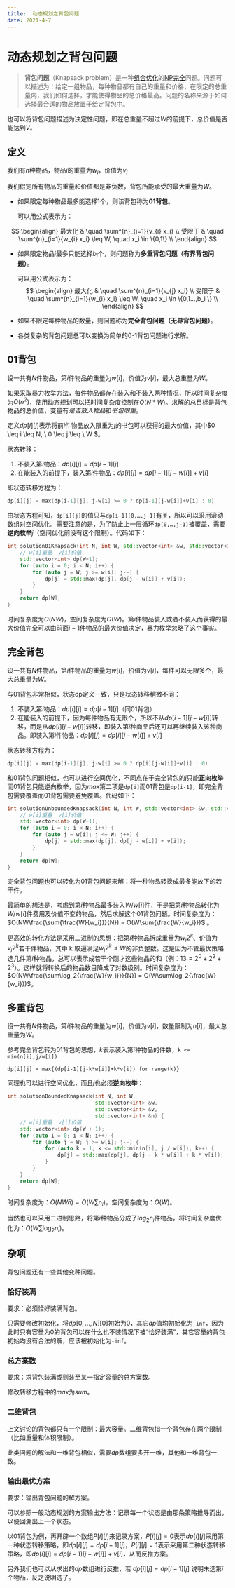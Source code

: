 ```yaml
---
title:  动态规划之背包问题
date: 2021-4-7
---
```


# 动态规划之背包问题

> **背包问题**（Knapsack problem）是一种[组合优化](https://zh.wikipedia.org/wiki/组合优化)的[NP完全](https://zh.wikipedia.org/wiki/NP完全)问题。问题可以描述为：给定一组物品，每种物品都有自己的重量和价格，在限定的总重量内，我们如何选择，才能使得物品的总价格最高。问题的名称来源于如何选择最合适的物品放置于给定背包中。

也可以将背包问题描述为决定性问题，即在总重量不超过$W$的前提下，总价值是否能达到$V$。

## 定义

我们有$n$种物品，物品$i$的重量为$w_i$，价值为$v_i$

我们假定所有物品的重量和价值都是非负数，背包所能承受的最大重量为$W$。

* 如果限定每种物品最多能选择1个，则该背包称为**01背包**。

  可以用公式表示为：

$$
\begin{align}
最大化 & \quad \sum^{n}_{i=1}{v_{i} x_i} \\
受限于 & \quad \sum^{n}_{i=1}{w_{i} x_i} \leq W, \quad x_i \in \{0,1\} \\
\end{align}
$$



* 如果限定物品$i$最多只能选择$b_i$个，则问题称为**多重背包问题（有界背包问题）**。

  可以用公式表示为：
  $$
  \begin{align}
  最大化 & \quad \sum^{n}_{i=1}{v_{j} x_i} \\
  受限于 & \quad \sum^{n}_{i=1}{w_{i} x_i} \leq W, \quad x_i \in \{0,1…,b_i \} \\
  \end{align}
  $$
  
* 如果不限定每种物品的数量，则问题称为**完全背包问题（无界背包问题）**。

* 各类复杂的背包问题总可以变换为简单的0-1背包问题进行求解。

## 01背包

设一共有$N$件物品，第$i$件物品的重量为$w[i]$，价值为$v[i]$，最大总重量为$W$。

如果采取暴力枚举方法，每件物品都存在装入和不装入两种情况，所以时间复杂度为$O(n^2)$，使用动态规划可以把时间复杂度控制在$O(N*W)$。求解的总目标是背包物品的总价值，变量有*是否放入物品*和*书包限重*。

定义$dp[i][j]$表示将前$i$件物品放入限重为$j$的书包可以获得的最大价值，其中$0 \leq i \leq N, \ 0 \leq j \leq \ W $。

状态转移：

1. 不装入第$i$物品：$dp[i][j] = dp[i-1][j]$
2. 在能装入的前提下，装入第$i$件物品：$dp[i][j]=dp[i-1][j-w[i]]+v[i]$

即状态转移方程为：

```c++
dp[i][j] = max(dp[i-1][j], j-w[i] >= 0 ? dp[i-1][j-w[i]]+v[i] : 0)
```

由状态方程可知，```dp[i][j]```的值只与```dp[i-1][0,…,j-1]```有关，所以可以采用滚动数组对空间优化。需要注意的是，为了防止上一层循环```dp[0,…,j-1]```被覆盖，需要**逆向枚举**$j$（空间优化前没有这个限制）。代码如下：

```c++
int solution01Knapsack(int N, int W, std::vector<int> &w, std::vector<int> &v) {
    // w[i]重量  v[i]价值
    std::vector<int> dp(W+1);
    for (auto i = 0; i < N; i++) {
        for (auto j = W; j >= w[i]; j--) {
            dp[j] = std::max(dp[j], dp[j - w[i]] + v[i]);
        }
    }
    return dp[W];
}
```

时间复杂度为$O(NW)$，空间复杂度为$O(W)$。第$i$件物品装入或者不装入而获得的最大价值完全可以由前面$i-1$件物品的最大价值决定，暴力枚举忽略了这个事实。

## 完全背包

设一共有$N$件物品，第$i$件物品的重量为$w[i]$，价值为$v[i]$，每件可以无限多个，最大总重量为$W$。

与01背包非常相似，状态dp定义一致，只是状态转移稍微不同：

1. 不装入第$i$物品：$dp[i][j] = dp[i-1][j]$（同01背包）
2. 在能装入的前提下，因为每件物品有无限个，所以不从$dp[i-1][j-w[i]]$转移，而是从$dp[i][j-w[i]]$转移，即装入第$i$种商品后还可以再继续装入该种商品。即装入第$i$件物品：$dp[i][j]=dp[i][j-w[i]]+v[i]$

状态转移方程为：

```c++
dp[i][j] = max(dp[i-1][j], j-w[i] >= 0 ? dp[i][j-w[i]]+v[i] : 0)
```

和01背包问题相似，也可以进行空间优化，不同点在于完全背包的$j$只能**正向枚举**而01背包只能逆向枚举，因为$max$第二项是```dp[i]```而01背包是```dp[i-1]```，即完全背包需要覆盖而01背包需要避免覆盖。代码如下：

```c++
int solutionUnboundedKnapsack(int N, int W, std::vector<int> &w, std::vector<int> &v) {
    // w[i]重量  v[i]价值
    std::vector<int> dp(W+1);
    for (auto i = 0; i < N; i++) {
        for (auto j = w[i]; j <= W; j++) {
            dp[j] = std::max(dp[j], dp[j - w[i]] + v[i]);
        }
    }
    return dp[W];
}
```

完全背包问题也可以转化为01背包问题来解：将一种物品转换成最多能放下的若干件。

最简单的想法是，考虑到第$i$种物品最多装入$W/w[i]$件，于是把第$i$种物品转化为 $W/w[i]$件费用及价值不变的物品，然后求解这个01背包问题。时间复杂度为：$O(NW\frac{\sum{\frac{W}{w_i}}}{N}) = O(W\sum{\frac{W}{w_i}})$ 。

更高效的转化方法是采用二进制的思想：把第$i$种物品拆成重量为$w_i 2^k$、价值为$v_i 2^k$若干件物品，其中 k 取遍满足$w_i 2^k \leq W$的非负整数。这是因为不管最优策略选几件第$i$种物品，总可以表示成若干个刚才这些物品的和（例：$13 = 2^0 + 2^2 + 2^3$）。这样就将转换后的物品数目降成了对数级别。时间复杂度为：$O(NW\frac{\sum\log_2{\frac{W}{w_i}}}{N}) = O(W\sum\log_2{\frac{W}{w_i}})$。

## 多重背包

设一共有$N$件物品，第$i$件物品的重量为$w[i]$，价值为$v[i]$，数量限制为$n[i]$，最大总重量为$W$。

参考完全背包转为01背包的思想，$k$表示装入第$i$种物品的件数，```k <= min(n[i],j/w[i])​```

```
dp[i][j] = max{(dp[i-1][j-k*w[i]]+k*v[i]) for range(k)}
```

同理也可以进行空间优化，而且$j$也必须**逆向枚举**：

```c++
int solutionBoundedKnapsack(int N, int W,
                            std::vector<int> &w,
                            std::vector<int> &v,
                            std::vector<int> &n) {
    // w[i]重量  v[i]价值
    std::vector<int> dp(W + 1);
    for (auto i = 0; i < N; i++) {
        for (auto j = W; j >= w[i]; j--) {
            for (auto k = 1; k <= std::min(n[i], j / w[i]); k++) {
                dp[j] = std::max(dp[j], dp[j - k * w[i]] + k * v[i]);
            }
        }
    }
    return dp[W];
}
```

时间复杂度为：$O(NW\bar n) = O(W\sum{n_i})$，空间复杂度为：$O(W)$。

当然也可以采用二进制思路，将第$i$种物品分成了$log_2{n_i}$件物品，将时间复杂度优化为：$O(W\sum{\log_2{n_i}})$。

## 杂项

背包问题还有一些其他变种问题。

### 恰好装满

要求：必须恰好装满背包。

只需要修改初始化，将$dp[0,…,N][0]$初始为0，其它$dp$值均初始化为`-inf`，因为此时只有容量为0的背包可以在什么也不装情况下被“恰好装满”，其它容量的背包初始均没有合法的解，应该被初始化为`-inf`。

### 总方案数

要求：求背包装满或则装至某一指定容量的总方案数。

修改转移方程中的$max$为$sum$。

### 二维背包

上文讨论的背包都只有一个限制：最大容量。二维背包指一个背包存在两个限制（比如重量和体积限制）。

此类问题的解法和一维背包相似，需要$dp$数组要多开一维，其他和一维背包一致。

### 输出最优方案

要求：输出背包问题的解方案。

可以参照一般动态规划的方案输出方法：记录每一个状态是由那条策略推导而出，以便回溯出上一个状态。

以01背包为例，再开辟一个数组$P[i][j]$来记录方案，$P[i][j]=0$表示$dp[i][j]$采用第一种状态转移策略，即$dp[i][j] = dp[i-1][j]$，$P[i][j]=1$表示采用第二种状态转移策略，即$dp[i][j]=dp[i-1][j-w[i]]+v[i]$，从而反推方案。

另外我们也可以从求出的$dp$数组进行反推，若 $dp[i][j] = dp[i−1][j]$ 说明未选第$i$个物品，反之说明选了。

